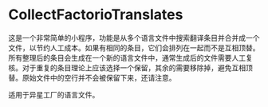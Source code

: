 # CollectFactorioTranslates
这是一个非常简单的小程序，功能是从多个语言文件中搜索翻译条目并合并成一个文件，以节约人工成本。如果有相同的条目，它们会排列在一起而不是互相顶替。所有整理后的条目会生成在一个新的语言文件中，通常生成后的文件需要人工复核。对于重复的条目理论上应该选择一个保留，其余的需要移除掉，避免互相顶替。原始文件中的空行并不会被保留下来，还请注意。

适用于异星工厂的语言文件。
